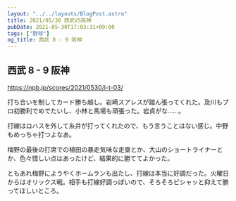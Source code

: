 ```yaml
---
layout: "../../layouts/BlogPost.astro"
title: 2021/05/30 西武VS阪神
pubDate: 2021-05-30T17:03:31+09:00
tags: ["野球"]
og_title: 西武 8 - 9 阪神
---
```


## 西武 8 - 9 阪神

https://npb.jp/scores/2021/0530/l-t-03/


打ち合いを制してカード勝ち越し。岩崎スアレスが踏ん張ってくれた。及川もプロ初勝利でめでたいし、小林と馬場も頑張った。岩貞がな……。

打線はロハスを外して糸井が打ってくれたので、もう言うことはない感じ。中野もめっちゃ打つよなあ。

梅野の最後の打席での植田の暴走気味な走塁とか、大山のショートライナーとか、色々惜しい点はあったけど、結果的に勝ててよかった。

ともあれ梅野にようやくホームランも出たし、打線は本当に好調だった。火曜日からはオリックス戦。相手も打線好調っぽいので、そろそろピシャッと抑えて勝ってほしいところ。